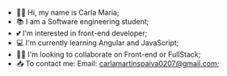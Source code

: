 - 👋🏼 Hi, my name is Carla Maria;
- 📚 I am a Software engineering student;
- 💕 I'm interested in front-end developer;
- 💻 I'm currently learning Angular and JavaScript;
- 🤝🏻 I'm looking  to collaborate on Front-end or FullStack;
- 📥 To contact me: Email: carlamartinspaiva0207@gmail.com;
